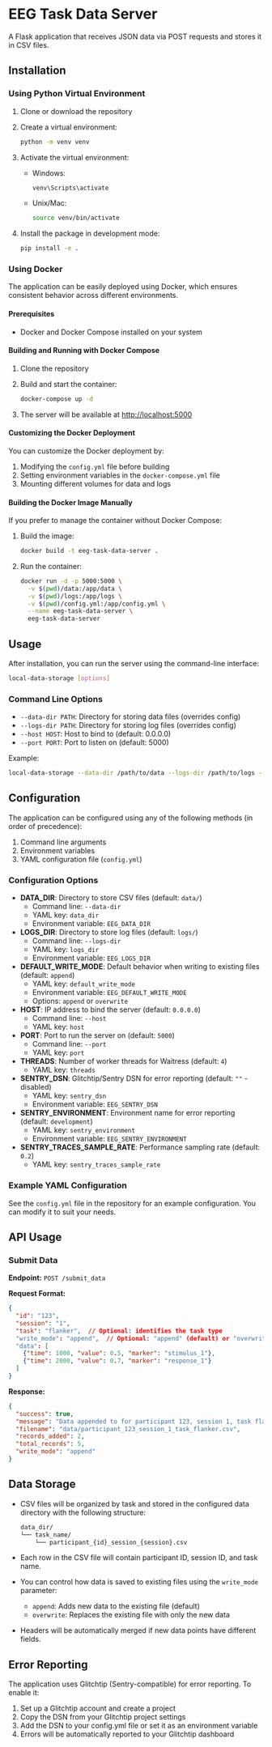 # EEG Task Data Server

A Flask application that receives JSON data via POST requests and stores it in CSV files.

## Installation

### Using Python Virtual Environment

1. Clone or download the repository
2. Create a virtual environment:

   ```bash
   python -m venv venv
   ```

3. Activate the virtual environment:
   - Windows:

     ```bash
     venv\Scripts\activate
     ```

   - Unix/Mac:

     ```bash
     source venv/bin/activate
     ```

4. Install the package in development mode:

   ```bash
   pip install -e .
   ```

### Using Docker

The application can be easily deployed using Docker, which ensures consistent behavior across different environments.

#### Prerequisites

- Docker and Docker Compose installed on your system

#### Building and Running with Docker Compose

1. Clone the repository
2. Build and start the container:

   ```bash
   docker-compose up -d
   ```

3. The server will be available at <http://localhost:5000>

#### Customizing the Docker Deployment

You can customize the Docker deployment by:

1. Modifying the `config.yml` file before building
2. Setting environment variables in the `docker-compose.yml` file
3. Mounting different volumes for data and logs

#### Building the Docker Image Manually

If you prefer to manage the container without Docker Compose:

1. Build the image:

   ```bash
   docker build -t eeg-task-data-server .
   ```

2. Run the container:

   ```bash
   docker run -d -p 5000:5000 \
     -v $(pwd)/data:/app/data \
     -v $(pwd)/logs:/app/logs \
     -v $(pwd)/config.yml:/app/config.yml \
     --name eeg-task-data-server \
     eeg-task-data-server
   ```

## Usage

After installation, you can run the server using the command-line interface:

```bash
local-data-storage [options]
```

### Command Line Options

- `--data-dir PATH`: Directory for storing data files (overrides config)
- `--logs-dir PATH`: Directory for storing log files (overrides config)
- `--host HOST`: Host to bind to (default: 0.0.0.0)
- `--port PORT`: Port to listen on (default: 5000)

Example:

```bash
local-data-storage --data-dir /path/to/data --logs-dir /path/to/logs --port 8080
```

## Configuration

The application can be configured using any of the following methods (in order of precedence):

1. Command line arguments
2. Environment variables
3. YAML configuration file (`config.yml`)

### Configuration Options

- **DATA_DIR**: Directory to store CSV files (default: `data/`)
  - Command line: `--data-dir`
  - YAML key: `data_dir`
  - Environment variable: `EEG_DATA_DIR`
- **LOGS_DIR**: Directory to store log files (default: `logs/`)
  - Command line: `--logs-dir`
  - YAML key: `logs_dir`
  - Environment variable: `EEG_LOGS_DIR`
- **DEFAULT_WRITE_MODE**: Default behavior when writing to existing files (default: `append`)
  - YAML key: `default_write_mode`
  - Environment variable: `EEG_DEFAULT_WRITE_MODE`
  - Options: `append` or `overwrite`
- **HOST**: IP address to bind the server (default: `0.0.0.0`)
  - Command line: `--host`
  - YAML key: `host`
- **PORT**: Port to run the server on (default: `5000`)
  - Command line: `--port`
  - YAML key: `port`
- **THREADS**: Number of worker threads for Waitress (default: `4`)
  - YAML key: `threads`
- **SENTRY_DSN**: Glitchtip/Sentry DSN for error reporting (default: `""` - disabled)
  - YAML key: `sentry_dsn`
  - Environment variable: `EEG_SENTRY_DSN`
- **SENTRY_ENVIRONMENT**: Environment name for error reporting (default: `development`)
  - YAML key: `sentry_environment`
  - Environment variable: `EEG_SENTRY_ENVIRONMENT`
- **SENTRY_TRACES_SAMPLE_RATE**: Performance sampling rate (default: `0.2`)
  - YAML key: `sentry_traces_sample_rate`

### Example YAML Configuration

See the `config.yml` file in the repository for an example configuration. You can modify it to suit your needs.

## API Usage

### Submit Data

**Endpoint:** `POST /submit_data`

**Request Format:**

```json
{
  "id": "123",
  "session": "1",
  "task": "flanker",  // Optional: identifies the task type
  "write_mode": "append",  // Optional: "append" (default) or "overwrite"
  "data": [
    {"time": 1000, "value": 0.5, "marker": "stimulus_1"},
    {"time": 2000, "value": 0.7, "marker": "response_1"}
  ]
}
```

**Response:**

```json
{
  "success": true,
  "message": "Data appended to for participant 123, session 1, task flanker",
  "filename": "data/participant_123_session_1_task_flanker.csv",
  "records_added": 2,
  "total_records": 5,
  "write_mode": "append"
}
```

## Data Storage

- CSV files will be organized by task and stored in the configured data directory with the following structure:

  ```bash
  data_dir/
  └── task_name/
      └── participant_{id}_session_{session}.csv
  ```

- Each row in the CSV file will contain participant ID, session ID, and task name.
- You can control how data is saved to existing files using the `write_mode` parameter:
  - `append`: Adds new data to the existing file (default)
  - `overwrite`: Replaces the existing file with only the new data
- Headers will be automatically merged if new data points have different fields.

## Error Reporting

The application uses Glitchtip (Sentry-compatible) for error reporting. To enable it:

1. Set up a Glitchtip account and create a project
2. Copy the DSN from your Glitchtip project settings
3. Add the DSN to your config.yml file or set it as an environment variable
4. Errors will be automatically reported to your Glitchtip dashboard
